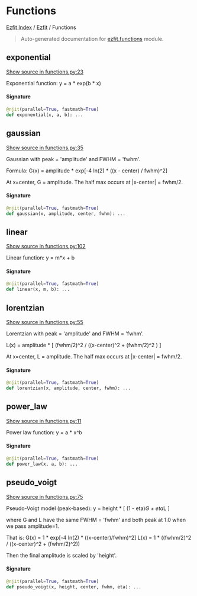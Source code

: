 # Functions

[Ezfit Index](../README.md#ezfit-index) / [Ezfit](./index.md#ezfit) / Functions

> Auto-generated documentation for [ezfit.functions](../../ezfit/functions.py) module.

## exponential

[Show source in functions.py:23](../../ezfit/functions.py#L23)

Exponential function: y = a * exp(b * x)

#### Signature

```python
@njit(parallel=True, fastmath=True)
def exponential(x, a, b): ...
```



## gaussian

[Show source in functions.py:35](../../ezfit/functions.py#L35)

Gaussian with peak = 'amplitude' and FWHM = 'fwhm'.

Formula:
  G(x) = amplitude * exp[-4 ln(2) * ((x - center) / fwhm)^2]

At x=center, G = amplitude.
The half max occurs at |x-center| = fwhm/2.

#### Signature

```python
@njit(parallel=True, fastmath=True)
def gaussian(x, amplitude, center, fwhm): ...
```



## linear

[Show source in functions.py:102](../../ezfit/functions.py#L102)

Linear function: y = m*x + b

#### Signature

```python
@njit(parallel=True, fastmath=True)
def linear(x, m, b): ...
```



## lorentzian

[Show source in functions.py:55](../../ezfit/functions.py#L55)

Lorentzian with peak = 'amplitude' and FWHM = 'fwhm'.

L(x) = amplitude * [ (fwhm/2)^2 / ((x-center)^2 + (fwhm/2)^2 ) ]

At x=center, L = amplitude.
The half max occurs at |x-center| = fwhm/2.

#### Signature

```python
@njit(parallel=True, fastmath=True)
def lorentzian(x, amplitude, center, fwhm): ...
```



## power_law

[Show source in functions.py:11](../../ezfit/functions.py#L11)

Power law function: y = a * x^b

#### Signature

```python
@njit(parallel=True, fastmath=True)
def power_law(x, a, b): ...
```



## pseudo_voigt

[Show source in functions.py:75](../../ezfit/functions.py#L75)

Pseudo-Voigt model (peak-based):
    y = height * [ (1 - eta)*G + eta*L ]

where G and L have the same FWHM = 'fwhm' and both peak at 1.0
when we pass amplitude=1.

That is:
  G(x) = 1 * exp[-4 ln(2) * ((x-center)/fwhm)^2]
  L(x) = 1 * ((fwhm/2)^2 / ((x-center)^2 + (fwhm/2)^2))

Then the final amplitude is scaled by 'height'.

#### Signature

```python
@njit(parallel=True, fastmath=True)
def pseudo_voigt(x, height, center, fwhm, eta): ...
```
